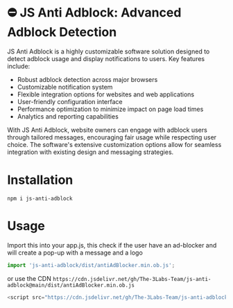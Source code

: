 # ⛔ JS Anti Adblock: Advanced Adblock Detection

JS Anti Adblock is a highly customizable software solution designed to detect adblock usage and display notifications to users. Key features include:

- Robust adblock detection across major browsers
- Customizable notification system
- Flexible integration options for websites and web applications
- User-friendly configuration interface
- Performance optimization to minimize impact on page load times
- Analytics and reporting capabilities

With JS Anti Adblock, website owners can engage with adblock users through tailored messages, encouraging fair usage while respecting user choice. The software's extensive customization options allow for seamless integration with existing design and messaging strategies.

# Installation

```batch
npm i js-anti-adblock
```


# Usage

Import this into your app.js, this check if the user have an ad-blocker and will create a pop-up with a message and a logo

```js
import 'js-anti-adblock/dist/antiAdBlocker.min.ob.js';
```

or use the CDN 
```https://cdn.jsdelivr.net/gh/The-3Labs-Team/js-anti-adblock@main/dist/antiAdBlocker.min.ob.js ```

```js
<script src="https://cdn.jsdelivr.net/gh/The-3Labs-Team/js-anti-adblock@main/dist/antiAdBlocker.min.ob.js"></script>
```
